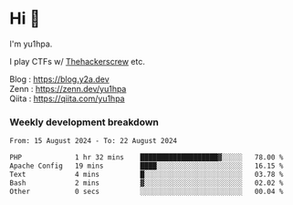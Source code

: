 # Hi 👋

I'm yu1hpa.

I play CTFs w/ [Thehackerscrew](https://www.thehackerscrew.team/) etc.

Blog : https://blog.y2a.dev  
Zenn : https://zenn.dev/yu1hpa  
Qiita : https://qiita.com/yu1hpa  

### Weekly development breakdown

<!--START_SECTION:waka-->

```txt
From: 15 August 2024 - To: 22 August 2024

PHP             1 hr 32 mins    ███████████████████▓░░░░░   78.00 %
Apache Config   19 mins         ████░░░░░░░░░░░░░░░░░░░░░   16.15 %
Text            4 mins          █░░░░░░░░░░░░░░░░░░░░░░░░   03.78 %
Bash            2 mins          ▓░░░░░░░░░░░░░░░░░░░░░░░░   02.02 %
Other           0 secs          ░░░░░░░░░░░░░░░░░░░░░░░░░   00.04 %
```

<!--END_SECTION:waka-->

